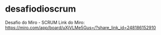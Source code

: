 # desafiodioscrum
Desafio do Miro - SCRUM
Link do Miro: https://miro.com/app/board/uXjVLMe5Gus=/?share_link_id=248186152910
